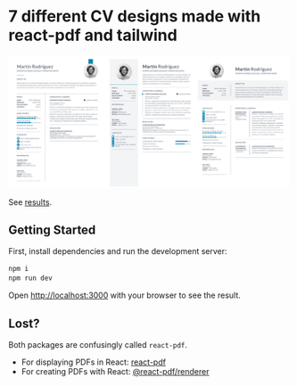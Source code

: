 # 7 different CV designs made with react-pdf and tailwind

<a href="./public" align="center">
  <img src="public/results/cvs.png">
</a>

See [results](https://github.com/Spacey4K/react-pdf-cv/tree/main/public/results).
## Getting Started

First, install dependencies and run the development server:

```bash
npm i
npm run dev
```

Open [http://localhost:3000](http://localhost:3000) with your browser to see the result.


## Lost?
Both packages are confusingly called `react-pdf`.
- For displaying PDFs in React: [react-pdf](https://github.com/wojtekmaj/react-pdf)
- For creating PDFs with React: [@react-pdf/renderer](https://github.com/diegomura/react-pdf)
